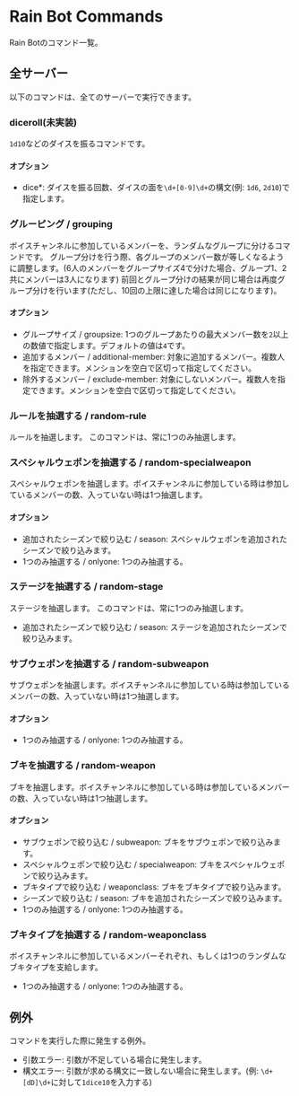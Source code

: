 # Rain Bot Commands

Rain Botのコマンド一覧。

## 全サーバー

以下のコマンドは、全てのサーバーで実行できます。

### diceroll(未実装)

`1d10`などのダイスを振るコマンドです。

#### オプション

- dice*: ダイスを振る回数、ダイスの面を`\d+[0-9]\d+`の構文(例: `1d6`, `2d10`)で指定します。

### グルーピング / grouping

ボイスチャンネルに参加しているメンバーを、ランダムなグループに分けるコマンドです。
グループ分けを行う際、各グループのメンバー数が等しくなるように調整します。(6人のメンバーをグループサイズ4で分けた場合、グループ1、2共にメンバーは3人になります)
前回とグループ分けの結果が同じ場合は再度グループ分けを行います(ただし、10回の上限に達した場合は同じになります)。

#### オプション

- グループサイズ / groupsize: 1つのグループあたりの最大メンバー数を`2`以上の数値で指定します。デフォルトの値は`4`です。
- 追加するメンバー / additional-member: 対象に追加するメンバー。複数人を指定できます。メンションを空白で区切って指定してください。
- 除外するメンバー / exclude-member: 対象にしないメンバー。複数人を指定できます。メンションを空白で区切って指定してください。

### ルールを抽選する / random-rule

ルールを抽選します。
このコマンドは、常に1つのみ抽選します。

### スペシャルウェポンを抽選する / random-specialweapon

スペシャルウェポンを抽選します。ボイスチャンネルに参加している時は参加しているメンバーの数、入っていない時は1つ抽選します。

#### オプション

- 追加されたシーズンで絞り込む / season: スペシャルウェポンを追加されたシーズンで絞り込みます。
- 1つのみ抽選する / onlyone: 1つのみ抽選する。

### ステージを抽選する / random-stage

ステージを抽選します。
このコマンドは、常に1つのみ抽選します。

- 追加されたシーズンで絞り込む / season: ステージを追加されたシーズンで絞り込みます。

### サブウェポンを抽選する / random-subweapon

サブウェポンを抽選します。ボイスチャンネルに参加している時は参加しているメンバーの数、入っていない時は1つ抽選します。

#### オプション

- 1つのみ抽選する / onlyone: 1つのみ抽選する。

### ブキを抽選する / random-weapon

ブキを抽選します。ボイスチャンネルに参加している時は参加しているメンバーの数、入っていない時は1つ抽選します。

#### オプション

- サブウェポンで絞り込む / subweapon: ブキをサブウェポンで絞り込みます。
- スペシャルウェポンで絞り込む / specialweapon: ブキをスペシャルウェポンで絞り込みます。
- ブキタイプで絞り込む / weaponclass: ブキをブキタイプで絞り込みます。
- シーズンで絞り込む / season: ブキを追加されたシーズンで絞り込みます。
- 1つのみ抽選する / onlyone: 1つのみ抽選する。

### ブキタイプを抽選する / random-weaponclass

ボイスチャンネルに参加しているメンバーそれぞれ、もしくは1つのランダムなブキタイプを支給します。

- 1つのみ抽選する / onlyone: 1つのみ抽選する。

## 例外

コマンドを実行した際に発生する例外。

- 引数エラー: 引数が不足している場合に発生します。
- 構文エラー: 引数が求める構文に一致しない場合に発生します。(例: `\d+[dD]\d+`に対して`1dice10`を入力する)
